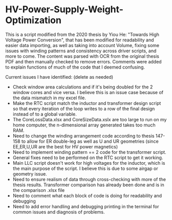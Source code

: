# HV-Power-Supply-Weight-Optimization
This is a script modified from the 2020 thesis by Yiou He: "Towards High Voltage Power Conversion", that has been modified for readability and easier data importing, as well as taking into account Volume, fixing some issues with winding patterns and consistency across driver scripts, and more to come. The content was parsed with OCR from the original thesis PDF and then manually checked to remove errors. Comments were added to explain functions of much of the code that I deemed confusing.

Current issues I have identified: (delete as needed)
-  Check window area calculations and if it's being doubled for the 2 window cores and vice versa. I believe this is an issue case because of the data mismatch in my excel file.
-  Make the RTC script match the inductor and transformer design script so that every iteration of the loop writes to a row of the final design instead of to a global variable.
-  The CoreLossData.xlsx and CoreSizeData.xslx are too large to run on my home computer, the n-dimensional array generated takes too much RAM.
-  Need to change the winding arrangement code according to thesis 147-158 to allow for ER double-leg as well as U and UR geometries (since EE,ER,U,UR are the best for HV power magnetics)
-  Need to implement winding pattern == 2 code for the transformer script.
-  General fixes need to be performed on the RTC script to get it working.
-  Main LLC script doesn't work for high voltages for the inductor, which is the main purpose of the script. I believe this is due to some airgap or geometry issue.
-  Need to ensure realism of data through cross-checking with more of the thesis results. Transformer comparison has already been done and is in the comparison .xlsx file
-  Need to comment what each block of code is doing for readability and debugging
-  Need to add error handling and debugging printing in the terminal for common issues and diagnosis of problems.
